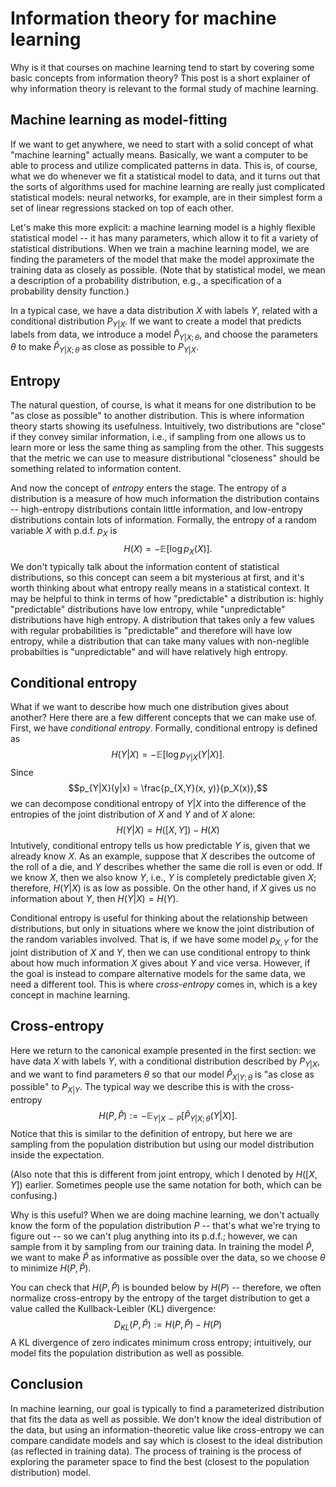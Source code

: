 # Information theory for machine learning

Why is it that courses on machine learning tend to start by covering some basic concepts from information theory? This post is a short explainer of why information theory is relevant to the formal study of machine learning.

## Machine learning as model-fitting

If we want to get anywhere, we need to start with a solid concept of what "machine learning" actually means. Basically, we want a computer to be able to process and utilize complicated patterns in data. This is, of course, what we do whenever we fit a statistical model to data, and it turns out that the sorts of algorithms used for machine learning are really just complicated statistical models: neural networks, for example, are in their simplest form a set of linear regressions stacked on top of each other.

Let's make this more explicit: a machine learning model is a highly flexible statistical model -- it has many parameters, which allow it to fit a variety of statistical distributions. When we train a machine learning model, we are finding the parameters of the model that make the model approximate the training data as closely as possible. (Note that by statistical model, we mean a description of a probability distribution, e.g., a specification of a probability density function.)

In a typical case, we have a data distribution $X$ with labels $Y$, related with a conditional distribution $P_{Y|X}$. If we want to create a model that predicts labels from data, we introduce a model $\hat P_{Y|X; \theta}$, and choose the parameters $\theta$ to make $\hat P_{Y|X; \theta}$ as close as possible to $P_{Y|X}$.

## Entropy

The natural question, of course, is what it means for one distribution to be "as close as possible" to another distribution. This is where information theory starts showing its usefulness. Intuitively, two distributions are "close" if they convey similar information, i.e., if sampling from one allows us to learn more or less the same thing as sampling from the other. This suggests that the metric we can use to measure distributional "closeness" should be something related to information content.

And now the concept of *entropy* enters the stage. The entropy of a distribution is a measure of how much information the distribution contains -- high-entropy distributions contain little information, and low-entropy distributions contain lots of information. Formally, the entropy of a random variable $X$ with p.d.f. $p_X$ is
$$H(X) = - \mathbb E[\log p_X(X)].$$
We don't typically talk about the information content of statistical distributions, so this concept can seem a bit mysterious at first, and it's worth thinking about what entropy really means in a statistical context. It may be helpful to think in terms of how "predictable" a distribution is: highly "predictable" distributions have low entropy, while "unpredictable" distributions have high entropy. A distribution that takes only a few values with regular probabilities is "predictable" and therefore will have low entropy, while a distribution that can take many values with non-neglible probabilties is "unpredictable" and will have relatively high entropy.

## Conditional entropy

What if we want to describe how much one distribution gives about another? Here there are a few different concepts that we can make use of. First, we have *conditional entropy*. Formally, conditional entropy is defined as
$$H(Y|X) = -\mathbb E[\log p_{Y|X}(Y|X)].$$
Since
$$p_{Y|X}(y|x) = \frac{p_{X,Y}(x, y)}{p_X(x)},$$
we can decompose conditional entropy of $Y|X$ into the difference of the entropies of the joint distribution of $X$ and $Y$ and of $X$ alone:
$$H(Y|X) = H([X, Y]) - H(X)$$
Intutively, conditional entropy tells us how predictable $Y$ is, given that we already know $X$. As an example, suppose that $X$ describes the outcome of the roll of a die, and $Y$ describes whether the same die roll is even or odd. If we know $X$, then we also know $Y$, i.e., $Y$ is completely predictable given $X$; therefore, $H(Y|X)$ is as low as possible. On the other hand, if $X$ gives us no information about $Y$, then $H(Y|X) = H(Y)$.

Conditional entropy is useful for thinking about the relationship between distributions, but only in situations where we know the joint distribution of the random variables involved. That is, if we have some model $p_{X, Y}$ for the joint distribution of $X$ and $Y$, then we can use conditional entropy to think about how much information $X$ gives about $Y$ and vice versa. However, if the goal is instead to compare alternative models for the same data, we need a different tool. This is where *cross-entropy* comes in, which is a key concept in machine learning.

## Cross-entropy

Here we return to the canonical example presented in the first section: we have data $X$ with labels $Y$, with a conditional distribution described by $P_{Y|X}$, and we want to find parameters $\theta$ so that our model $\hat P_{X|Y;\theta}$ is "as close as possible" to $P_{X|Y}$. The typical way we describe this is with the cross-entropy
$$H(P, \hat P) := -\mathbb E_{Y|X \sim P} [\hat P_{Y|X; \theta}(Y|X)].$$
Notice that this is similar to the definition of entropy, but here we are sampling from the population distribution but using our model distribution inside the expectation.

(Also note that this is different from joint entropy, which I denoted by $H([X, Y])$ earlier. Sometimes people use the same notation for both, which can be confusing.)

Why is this useful? When we are doing machine learning, we don't actually know the form of the population distribution $P$ -- that's what we're trying to figure out -- so we can't plug anything into its p.d.f.; however,  we can sample from it by sampling from our training data. In training the model $\hat P$, we want to make $\hat P$ as informative as possible over the data, so we choose $\theta$ to minimize $H(P, \hat P)$.

You can check that $H(P, \hat P)$ is bounded below by $H(P)$ -- therefore, we often normalize cross-entropy by the entropy of the target distribution to get a value called the Kullback-Leibler (KL) divergence:
$$D_{KL}(P, \hat P) := H(P, \hat P) - H(P)$$
A KL divergence of zero indicates minimum cross entropy; intuitively, our model fits the population distribution as well as possible.

## Conclusion

In machine learning, our goal is typically to find a parameterized distribution that fits the data as well as possible. We don't know the ideal distribution of the data, but using an information-theoretic value like cross-entropy we can compare candidate models and say which is closest to the ideal distribution (as reflected in training data). The process of training is the process of exploring the parameter space to find the best (closest to the population distribution) model.